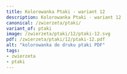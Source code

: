 ```yaml
---
title: Kolorowanka Ptaki - wariant 12
description: Kolorowanka Ptaki - wariant 12
canonical: /zwierzeta/ptaki/
variant_of: ptaki
image: /zwierzeta/ptaki/12/ptaki-12.svg
pdf: /zwierzeta/ptaki/12/ptaki-12.pdf
alt: "kolorowanka do druku ptaki PDF"
tags:
- zwierzeta
- ptaki
---
```

